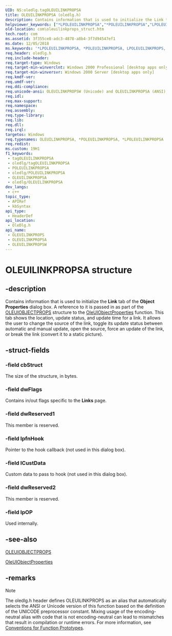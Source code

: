 ```yaml
---
UID: NS:oledlg.tagOLEUILINKPROPSA
title: OLEUILINKPROPSA (oledlg.h)
description: Contains information that is used to initialize the Link tab of the Object Properties dialog box. (ANSI)
helpviewer_keywords: ["*LPOLEUILINKPROPSA","*POLEUILINKPROPSA","LPOLEUILINKPROPS","LPOLEUILINKPROPS structure pointer [COM]","OLEUILINKPROPS","OLEUILINKPROPS structure [COM]","OLEUILINKPROPSA","OLEUILINKPROPSW","POLEUILINKPROPS","POLEUILINKPROPS structure pointer [COM]","_ole_OLEUILINKPROPS","com.oleuilinkprops_struct","oledlg/LPOLEUILINKPROPS","oledlg/OLEUILINKPROPS","oledlg/OLEUILINKPROPSA","oledlg/OLEUILINKPROPSW","oledlg/POLEUILINKPROPS"]
old-location: com\oleuilinkprops_struct.htm
tech.root: com
ms.assetid: 3f355ce8-adc3-4878-a8b4-3f7d94547ef1
ms.date: 12/05/2018
ms.keywords: '*LPOLEUILINKPROPSA, *POLEUILINKPROPSA, LPOLEUILINKPROPS, LPOLEUILINKPROPS structure pointer [COM], OLEUILINKPROPS, OLEUILINKPROPS structure [COM], OLEUILINKPROPSA, OLEUILINKPROPSW, POLEUILINKPROPS, POLEUILINKPROPS structure pointer [COM], _ole_OLEUILINKPROPS, com.oleuilinkprops_struct, oledlg/LPOLEUILINKPROPS, oledlg/OLEUILINKPROPS, oledlg/OLEUILINKPROPSA, oledlg/OLEUILINKPROPSW, oledlg/POLEUILINKPROPS'
req.header: oledlg.h
req.include-header: 
req.target-type: Windows
req.target-min-winverclnt: Windows 2000 Professional [desktop apps only]
req.target-min-winversvr: Windows 2000 Server [desktop apps only]
req.kmdf-ver: 
req.umdf-ver: 
req.ddi-compliance: 
req.unicode-ansi: OLEUILINKPROPSW (Unicode) and OLEUILINKPROPSA (ANSI)
req.idl: 
req.max-support: 
req.namespace: 
req.assembly: 
req.type-library: 
req.lib: 
req.dll: 
req.irql: 
targetos: Windows
req.typenames: OLEUILINKPROPSA, *POLEUILINKPROPSA, *LPOLEUILINKPROPSA
req.redist: 
ms.custom: 19H1
f1_keywords:
 - tagOLEUILINKPROPSA
 - oledlg/tagOLEUILINKPROPSA
 - POLEUILINKPROPSA
 - oledlg/POLEUILINKPROPSA
 - OLEUILINKPROPSA
 - oledlg/OLEUILINKPROPSA
dev_langs:
 - c++
topic_type:
 - APIRef
 - kbSyntax
api_type:
 - HeaderDef
api_location:
 - OleDlg.h
api_name:
 - OLEUILINKPROPS
 - OLEUILINKPROPSA
 - OLEUILINKPROPSW
---
```


# OLEUILINKPROPSA structure


## -description

Contains information that is used to initialize the <b>Link</b> tab of the <b>Object Properties</b> dialog box. A reference to it is passed in as part of the <a href="/windows/desktop/api/oledlg/ns-oledlg-oleuiobjectpropsa">OLEUIOBJECTPROPS</a> structure to the <a href="/windows/desktop/api/oledlg/nf-oledlg-oleuiobjectpropertiesa">OleUIObjectProperties</a> function. This tab shows the location, update status, and update time for a link. It allows the user to change the source of the link, toggle its update status between automatic and manual update, open the source, force an update of the link, or break the link (convert it to a static picture).

## -struct-fields

### -field cbStruct

The size of the structure, in bytes.

### -field dwFlags

Contains in/out flags specific to the <b>Links</b> page.

### -field dwReserved1

This member is reserved.

### -field lpfnHook

Pointer to the hook callback (not used in this dialog box).

### -field lCustData

Custom data to pass to hook (not used in this dialog box).

### -field dwReserved2

This member is reserved.

### -field lpOP

Used internally.

## -see-also

<a href="/windows/desktop/api/oledlg/ns-oledlg-oleuiobjectpropsa">OLEUIOBJECTPROPS</a>



<a href="/windows/desktop/api/oledlg/nf-oledlg-oleuiobjectpropertiesa">OleUIObjectProperties</a>

## -remarks

> [!NOTE]
> The oledlg.h header defines OLEUILINKPROPS as an alias that automatically selects the ANSI or Unicode version of this function based on the definition of the UNICODE preprocessor constant. Mixing usage of the encoding-neutral alias with code that is not encoding-neutral can lead to mismatches that result in compilation or runtime errors. For more information, see [Conventions for Function Prototypes](/windows/win32/intl/conventions-for-function-prototypes).
